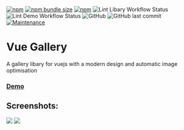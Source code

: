 [![npm](https://img.shields.io/npm/v/modern-vue-gallery?style=flat-square)](https://www.npmjs.com/package/modern-vue-gallery)
[![npm bundle size](https://img.shields.io/bundlephobia/min/modern-vue-gallery?style=flat-square)](https://www.npmjs.com/package/modern-vue-gallery)
[![npm](https://img.shields.io/npm/dt/modern-vue-gallery?style=flat-square)](https://www.npmjs.com/package/modern-vue-gallery)
![Lint Libary Workflow Status](https://img.shields.io/github/workflow/status/JonathanTreffler/modern-vue-gallery/Lint%20Libary?label=Libary%20Lint&style=flat-square)
![Lint Demo Workflow Status](https://img.shields.io/github/workflow/status/JonathanTreffler/modern-vue-gallery/Lint%20Demo?label=Demo%20Lint&style=flat-square)
![GitHub](https://img.shields.io/github/license/JonathanTreffler/modern-vue-gallery?style=flat-square)
![GitHub last commit](https://img.shields.io/github/last-commit/JonathanTreffler/modern-vue-gallery?style=flat-square)
[![Maintenance](https://img.shields.io/maintenance/yes/2020?style=flat-square)](https://github.com/JonathanTreffler/modern-vue-gallery/commits/)

# Vue Gallery

A gallery libary for vuejs with a modern design and automatic image optimisation

### [Demo](https://jonathan-treffler.de/modern-vue-gallery/)

## Screenshots:
<img src="https://raw.githubusercontent.com/JonathanTreffler/modern-vue-gallery/master/img/1.png">
<img src="https://raw.githubusercontent.com/JonathanTreffler/modern-vue-gallery/master/img/2.png">
